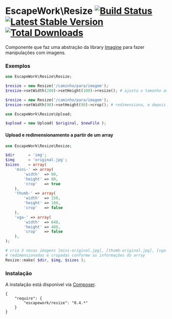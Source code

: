 # EscapeWork\Resize [![Build Status](https://secure.travis-ci.org/EscapeWork/Resize.png)](http://travis-ci.org/EscapeWork/Resize) [![Latest Stable Version](https://poser.pugx.org/escapework/resize/v/stable.png)](https://packagist.org/packages/escapework/resize) [![Total Downloads](https://poser.pugx.org/escapework/resize/downloads.png)](https://packagist.org/packages/escapework/resize)

Componente que faz uma abstração da library [Imagine](https://github.com/avalanche123/Imagine) para fazer manipulações com imagens.

### Exemplos 

```php
use EscapeWork\Resize\Resize;

$resize = new Resize('/caminho/para/imagem');
$resize->setWidth(200)->setHeight(100)->resize(); # ajusta o tamanho automáticamente, mantendo no máximo 200px de largura e/ou 100px de altura

$resize = new Resize('/caminho/para/imagem');
$resize->setWidth(90)->setHeight(90)->crop(); # redimensiona, e depois cropa exatamente 90x90, podendo cortar algumas partes da imagem
```

```php
use EscapeWork\Resize\Upload;

$upload = new Upload( $original, $newFile );
```

#### Upload e redimensionamento a partir de um array 

```php
use EscapeWork\Resize\Resize;

$dir      = 'img';
$img      = 'original.jpg';
$sizes    = array(
    'mini-' => array(
        'width'  => 80, 
        'height' => 80, 
        'crop'   => true
    ), 
    'thumb-' => array(
        'width'  => 150, 
        'height' => 100, 
        'crop'   => false
    ), 
    'vga-' => array(
        'width'  => 640, 
        'height' => 480, 
        'crop'   => false
    ), 
);

# cria 3 novas imagens [mini-original.jpg], [thumb-original.jpg], [vga-original.jpg], 
# redimensionadas e cropadas conforme as informações do array 
Resize::make( $dir, $img, $sizes );
```

### Instalação 

A instalação está disponível via [Composer](https://packagist.org/packages/escapework/resize).

```
{
    "require": {
        "escapework/resize": "0.4.*"
    }
}